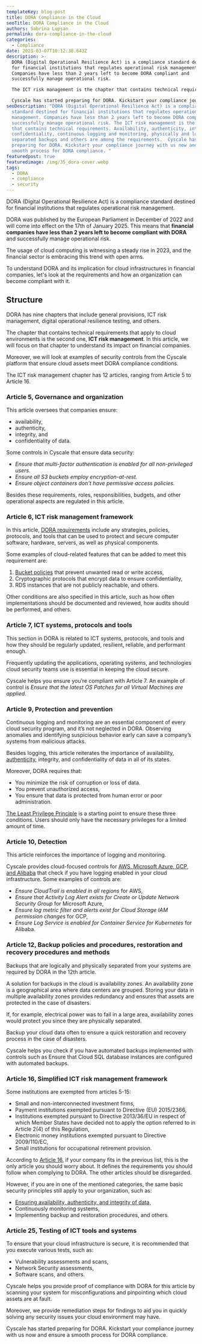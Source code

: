 ```yaml
---
templateKey: blog-post
title: DORA Compliance in the Cloud
seoTitle: DORA Compliance in the Cloud
authors: Sabrina Lupșan
permalink: dora-compliance-in-the-cloud
categories:
  - Compliance
date: 2023-03-07T10:12:38.643Z
description: >-
  DORA (Digital Operational Resilience Act) is a compliance standard destined
  for financial institutions that regulates operational risk management.
  Companies have less than 2 years left to become DORA compliant and
  successfully manage operational risk.

  The ICT risk management is the chapter that contains technical requirements. Availability, authenticity, integrity, confidentiality, continuous logging and monitoring, physically and logically separated backups and others are among the requirements. 

  Cyscale has started preparing for DORA. Kickstart your compliance journey with us now and ensure a smooth process for DORA compliance. 
seoDescription: "DORA (Digital Operational Resilience Act) is a compliance
  standard destined for financial institutions that regulates operational risk
  management. Companies have less than 2 years left to become DORA compliant and
  successfully manage operational risk. The ICT risk management is the chapter
  that contains technical requirements. Availability, authenticity, integrity,
  confidentiality, continuous logging and monitoring, physically and logically
  separated backups and others are among the requirements.  Cyscale has started
  preparing for DORA. Kickstart your compliance journey with us now and ensure a
  smooth process for DORA compliance. "
featuredpost: true
featuredimage: /img/35_dora-cover.webp
tags:
  - DORA
  - compliance
  - security
---
```

<!--StartFragment-->

DORA (Digital Operational Resilience Act) is a compliance standard destined for financial institutions that regulates operational risk management.  

DORA was published by the European Parliament in December of 2022 and will come into effect on the 17th of January 2025. This means that **financial companies have less than 2 years left to become compliant with DORA** and successfully manage operational risk. 

The usage of cloud computing is witnessing a steady rise in 2023, and the financial sector is embracing this trend with open arms. 

To understand DORA and its implication for cloud infrastructures in financial companies, let's look at the requirements and how an organization can become compliant with it. 

## Structure 

DORA has nine chapters that include general provisions, ICT risk management, digital operational resilience testing, and others.  

The chapter that contains technical requirements that apply to cloud environments is the second one, **ICT risk management**. In this article, we will focus on that chapter to understand its impact on financial companies. 

Moreover, we will look at examples of security controls from the Cyscale platform that ensure cloud assets meet DORA compliance conditions. 

The ICT risk management chapter has 12 articles, ranging from Article 5 to Article 16. 

### Article 5, Governance and organization 

This article oversees that companies ensure: 

* availability,  
* authenticity,  
* integrity, and  
* confidentiality of data. 

Some controls in Cyscale that ensure data security: 

* *Ensure that multi-factor authentication is enabled for all non-privileged users.* 
* *Ensure all S3 buckets employ encryption-at-rest.* 
* *Ensure object containers don't have permissive access policies.* 

Besides these requirements, roles, responsibilities, budgets, and other operational aspects are regulated in this article.  

### Article 6, ICT risk management framework 

In this article, [DORA requirements](https://www.digital-operational-resilience-act.com/Article_6.html) include any strategies, policies, protocols, and tools that can be used to protect and secure computer software, hardware, servers, as well as physical components. 

Some examples of cloud-related features that can be added to meet this requirement are: 

1. [Bucket policies](https://cyscale.com/blog/s3-bucket-security/) that prevent unwanted read or write access,  
2. Cryptographic protocols that encrypt data to ensure confidentiality,  
3. RDS instances that are not publicly reachable, and others. 

Other conditions are also specified in this article, such as how often implementations should be documented and reviewed, how audits should be performed, and others. 

### Article 7, ICT systems, protocols and tools 

This section in DORA is related to ICT systems, protocols, and tools and how they should be regularly updated, resilient, reliable, and performant enough. 

Frequently updating the applications, operating systems, and technologies cloud security teams use is essential in keeping the cloud secure.  

Cyscale helps you ensure you’re compliant with Article 7. An example of control is *Ensure that the latest OS Patches for all Virtual Machines are applied.* 

### Article 9, Protection and prevention 

Continuous logging and monitoring are an essential component of every cloud security program, and it’s not neglected in DORA. Observing anomalies and identifying suspicious behavior early can save a company’s systems from malicious attacks. 

Besides logging, this article reiterates the importance of availability, [authenticity](https://cyscale.com/blog/iam-services-in-aws-azure-gcp/), integrity, and confidentiality of data in all of its states.  

Moreover, DORA requires that: 

* You minimize the risk of corruption or loss of data. 
* You prevent unauthorized access, 
* You ensure that data is protected from human error or poor administration. 

[The Least Privilege Principle](https://cyscale.com/blog/check-for-least-privilege/) is a starting point to ensure these three conditions. Users should only have the necessary privileges for a limited amount of time. 

### Article 10, Detection 

This article reinforces the importance of logging and monitoring.  

Cyscale provides cloud-focused controls for [AWS, Microsoft Azure, GCP, and Alibaba](https://cyscale.com/use-cases/cloud-data-security/) that check if you have logging enabled in your cloud infrastructure. Some examples of controls are: 

* *Ensure CloudTrail is enabled in all regions* for AWS, 
* *Ensure that Activity Log Alert exists for Create or Update Network Security Group* for Microsoft Azure, 
* *Ensure log metric filter and alerts exist for Cloud Storage IAM permission changes* for GCP, 
* *Ensure Log Service is enabled for Container Service for Kubernetes* for Alibaba. 

### Article 12, Backup policies and procedures, restoration and recovery procedures and methods 

Backups that are logically and physically separated from your systems are required by DORA in the 12th article. 

A solution for backups in the cloud is availability zones. An availability zone is a geographical area where data centers are grouped. Storing your data in multiple availability zones provides redundancy and ensures that assets are protected in the case of disasters. 

If, for example, electrical power was to fail in a large area, availability zones would protect you since they are physically separated.  

Backup your cloud data often to ensure a quick restoration and recovery process in the case of disasters. 

Cyscale helps you check if you have automated backups implemented with controls such as Ensure that Cloud SQL database instances are configured with automated backups. 

### Article 16, Simplified ICT risk management framework 

Some institutions are exempted from articles 5-15: 

* Small and non-interconnected investment firms,  
* Payment institutions exempted pursuant to Directive (EU) 2015/2366, 
* Institutions exempted pursuant to Directive 2013/36/EU in respect of which Member States have decided not to apply the option referred to in Article 2(4) of this Regulation, 
* Electronic money institutions exempted pursuant to Directive 2009/110/EC, 
* Small institutions for occupational retirement provision. 

According to [Article 16](https://www.digital-operational-resilience-act.com/Article_16.html), if your company fits in the previous list, this is the only article you should worry about. It defines the requirements you should follow when complying to DORA. The other articles should be disregarded. 

However, if you are in one of the mentioned categories, the same basic security principles still apply to your organization, such as: 

* [Ensuring availability, authenticity, and integrity of data,](https://cyscale.com/blog/cloud-data-security-guide/) 
* Continuously monitoring systems,  
* Implementing backup and restoration procedures, and others. 

### Article 25, Testing of ICT tools and systems 

To ensure that your cloud infrastructure is secure, it is recommended that you execute various tests, such as: 

* Vulnerability assessments and scans, 
* Network Security assessments,  
* Software scans, and others. 

Cyscale helps you provide proof of compliance with DORA for this article by scanning your system for misconfigurations and pinpointing which cloud assets are at fault.  

Moreover, we provide remediation steps for findings to aid you in quickly solving any security issues your cloud environment may have.  

Cyscale has started preparing for DORA. Kickstart your compliance journey with us now and ensure a smooth process for DORA compliance. 

<!--EndFragment-->

